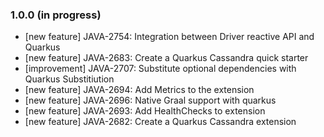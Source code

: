 ### 1.0.0 (in progress)

- [new feature] JAVA-2754: Integration between Driver reactive API and Quarkus 
- [new feature] JAVA-2683: Create a Quarkus Cassandra quick starter
- [improvement] JAVA-2707: Substitute optional dependencies with Quarkus Substitiution
- [new feature] JAVA-2694: Add Metrics to the extension
- [new feature] JAVA-2696: Native Graal support with quarkus
- [new feature] JAVA-2693: Add HealthChecks to extension
- [new feature] JAVA-2682: Create a Quarkus Cassandra extension

